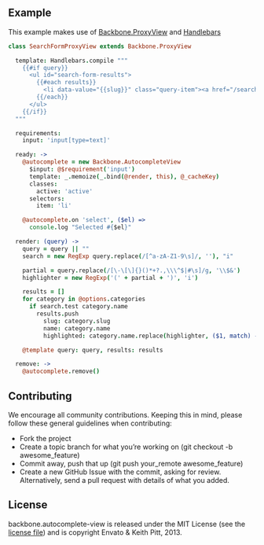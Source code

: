 ## Example

This example makes use of [Backbone.ProxyView](https://github.com/envato/backbone.proxy-view) and [Handlebars](https://github.com/wycats/handlebars.js/)

```coffeescript
class SearchFormProxyView extends Backbone.ProxyView

  template: Handlebars.compile """
    {{#if query}}
      <ul id="search-form-results">
        {{#each results}}
          <li data-value="{{slug}}" class="query-item"><a href="/search?search[query]={{slug}}" title="{{name}}">{{{highlighted}}}</a></li>
        {{/each}}
      </ul>
    {{/if}}
  """

  requirements:
    input: 'input[type=text]'

  ready: ->
    @autocomplete = new Backbone.AutocompleteView
      $input: @$requirement('input')
      template: _.memoize(_.bind(@render, this), @_cacheKey)
      classes:
        active: 'active'
      selectors:
        item: 'li'

    @autocomplete.on 'select', ($el) =>
      console.log "Selected #{$el}"

  render: (query) ->
    query = query || ""
    search = new RegExp query.replace(/[^a-zA-Z1-9\s]/, ''), "i"

    partial = query.replace(/[\-\[\]{}()*+?.,\\\^$|#\s]/g, '\\$&')
    highlighter = new RegExp('(' + partial + ')', 'i')

    results = []
    for category in @options.categories
      if search.test category.name
        results.push
          slug: category.slug
          name: category.name
          highlighted: category.name.replace(highlighter, ($1, match) -> "<strong>#{match}</strong>")

    @template query: query, results: results

  remove: ->
    @autocomplete.remove()
```

## Contributing

We encourage all community contributions. Keeping this in mind, please follow these general guidelines when contributing:

* Fork the project
* Create a topic branch for what you’re working on (git checkout -b awesome_feature)
* Commit away, push that up (git push your\_remote awesome\_feature)
* Create a new GitHub Issue with the commit, asking for review. Alternatively, send a pull request with details of what you added.

## License

backbone.autocomplete-view is released under the MIT License (see the [license file](https://github.com/envato/backbone.autocomplete-view/blob/master/LICENCE)) and is copyright Envato & Keith Pitt, 2013.

